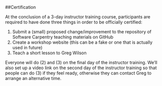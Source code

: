 ##Certification

At the conclusion of a 3-day instructor training course, 
participants are required to have done three things in order to be officially certified:  

1. Submit a (small) proposed change/improvement to the repository of Software Carpentry teaching materials on GitHub
2. Create a workshop website (this can be a fake or one that is actually used in future)
3. Teach a short lesson to Greg Wilson

Everyone will do (2) and (3) on the final day of the instructor training. 
We’ll also set up a video link on the second day of the instructor training 
so that people can do (3) if they feel ready, 
otherwise they can contact Greg to arrange an alternative time. 
